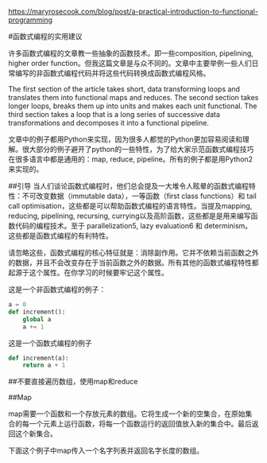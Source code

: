 https://maryrosecook.com/blog/post/a-practical-introduction-to-functional-programming

#函数式编程的实用建议

许多函数式编程的文章教一些抽象的函数技术。即一些composition, pipelining, higher order function。但我这篇文章是与众不同的。文章中主要举例一些人们日常编写的非函数式编程代码并将这些代码转换成函数式编程风格。

The first section of the article takes short, data transforming loops and translates them into functional maps and reduces. The second section takes longer loops, breaks them up into units and makes each unit functional. The third section takes a loop that is a long series of successive data transformations and decomposes it into a functional pipeline.

文章中的例子都用Python来实现，因为很多人都觉的Python更加容易阅读和理解。很大部分的例子避开了python的一些特性，为了给大家示范函数式编程技巧在很多语言中都是通用的：map, reduce, pipeline。所有的例子都是用Python2来实现的。

##引导
当人们谈论函数式编程时，他们总会提及一大堆令人眩晕的函数式编程特性：不可改变数据（immutable data），一等函数（first class functions）和 tail call optimisation，这些都是可以帮助函数式编程的语言特性。当提及mapping, reducing, pipelining, recursing, currying以及高阶函数，这些都是是用来编写函数代码的编程技术。至于
parallelization5, lazy evaluation6 和 determinism。这些都是函数式编程的有利特性。

请忽略这些，函数式编程的核心特征就是：消除副作用。它并不依赖当前函数之外的数据，并且不会改变存在于当前函数之外的数据。所有其他的函数式编程特性都起源于这个属性。在你学习的时候要牢记这个属性。

这是一个非函数式编程的例子：
```py
a = 0
def increment():
    global a
    a += 1
```

这是一个函数式编程的例子
```py
def increment(a):
    return a + 1
```
##不要直接遍历数组，使用map和reduce

##Map

map需要一个函数和一个存放元素的数组。它将生成一个新的空集合，在原始集合的每一个元素上运行函数，将每一个函数运行的返回值放入新的集合中。最后返回这个新集合。

下面这个例子中map传入一个名字列表并返回名字长度的数组。









































